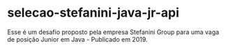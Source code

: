 # selecao-stefanini-java-jr-api
Esse é um desafio proposto pela empresa Stefanini Group para uma vaga de posição Junior em Java - Publicado em 2019.
